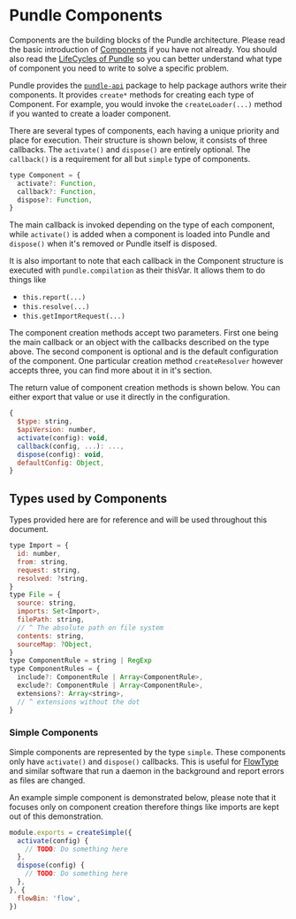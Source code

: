 # Pundle Components

Components are the building blocks of the Pundle architecture. Please read the basic introduction of [Components](../introduction/components.md) if you have not already. You should also read the [LifeCycles of Pundle](../introduction/lifecycles.md) so you can better understand what type of component you need to write to solve a specific problem.

Pundle provides the [`pundle-api`](../../packages/api) package to help package authors write their components. It provides `create*` methods for creating each type of Component. For example, you would invoke the `createLoader(...)` method if you wanted to create a loader component.

There are several types of components, each having a unique priority and place for execution. Their structure is shown below, it consists of three callbacks. The `activate()` and `dispose()` are entirely optional. The `callback()` is a requirement for all but `simple` type of components.

```js
type Component = {
  activate?: Function,
  callback?: Function,
  dispose?: Function,
}
```

The main callback is invoked depending on the type of each component, while `activate()` is added when a component is loaded into Pundle and `dispose()` when it's removed or Pundle itself is disposed.

It is also important to note that each callback in the Component structure is executed with `pundle.compilation` as their thisVar. It allows them to do things like

- `this.report(...)`
- `this.resolve(...)`
- `this.getImportRequest(...)`

The component creation methods accept two parameters. First one being the main callback or an object with the callbacks described on the type above. The second component is optional and is the default configuration of the component. One particular creation method `createResolver` however accepts three, you can find more about it in it's section.

The return value of component creation methods is shown below. You can either export that value or use it directly in the configuration.

```js
{
  $type: string,
  $apiVersion: number,
  activate(config): void,
  callback(config, ...): ...,
  dispose(config): void,
  defaultConfig: Object,
}
```

## Types used by Components

Types provided here are for reference and will be used throughout this document.

```js
type Import = {
  id: number,
  from: string,
  request: string,
  resolved: ?string,
}
type File = {
  source: string,
  imports: Set<Import>,
  filePath: string,
  // ^ The absolute path on file system
  contents: string,
  sourceMap: ?Object,
}
type ComponentRule = string | RegExp
type ComponentRules = {
  include?: ComponentRule | Array<ComponentRule>,
  exclude?: ComponentRule | Array<ComponentRule>,
  extensions?: Array<string>,
  // ^ extensions without the dot
}
```

### Simple Components

Simple components are represented by the type `simple`. These components only have `activate()` and `dispose()` callbacks. This is useful for [FlowType](https://flowtype.org/) and similar software that run a daemon in the background and report errors as files are changed.

An example simple component is demonstrated below, please note that it focuses only on component creation therefore things like imports are kept out of this demonstration.

```js
module.exports = createSimple({
  activate(config) {
    // TODO: Do something here
  },
  dispose(config) {
    // TODO: Do something here
  },
}, {
  flowBin: 'flow',
})
```
